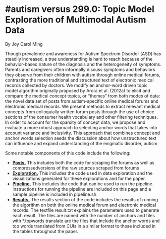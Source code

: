 # \#autism versus 299.0: Topic Model Exploration of Multimodal Autism Data
By Joy Carol Ming 

Though prevalence and awareness for Autism Spectrum Disorder (ASD) has steadily increased,
a true understanding is hard to reach because of the behavior-based nature of the
diagnosis and the heterogeneity of symptoms. Parents and caregivers often informally discuss
symptoms and behaviors they observe from their children with autism through online
medical forums, contrasting the more traditional and structured text of electronic medical
records collected by doctors. We modify an anchor-word driven topic model algorithm originally
proposed by Arora et al. (2012a) to elicit and compare the medical concept topics,
or “themes” from both modes of data: the novel data set of posts from autism-specific online
medical forums and electronic medical records. We present methods to extract relevant
medical concepts from colloquially written forum posts through the use of choice sections
of the consumer health vocabulary and other filtering techniques. In order to account for
the sparsity of concept data, we propose and evaluate a more robust approach to selecting
anchor words that takes into account variance and inclusivity. This approach that combines
concept and anchor words selection seeds the discussion about how unstructured text can
influence and expand understanding of the enigmatic disorder, autism.

Some notable components of this code include the following:
* [**Posts.**](https://github.com/jming/thesis/tree/master/posts) This  includes  both  the  code  for  scraping  the  forums  as  well  as  compressedversions of the raw sources scraped from forums
* [**Exploration.**](https://github.com/jming/thesis/tree/master/results) This includes the code used in data exploration and the visualizations
generated for these explorations and for the paper.
* [**Pipeline.**](https://github.com/jming/thesis/tree/master/pipeline) This includes the code that can be used to run the pipeline. Instructions
for running the pipeline are included on this page and a sample pipeline is included in
pipeline.sh.
* [**Results.**](https://github.com/jming/thesis/tree/master/results) The results section of the code includes the results of running the algorithm
on both the online medical forum and electronic medical records. The textfile
result.txt explains the parameters used to generate each result. The files are named
with the number of anchors and files with *.topwords.translate are the files that
include the anchor words and top words translated from CUIs in a similar format to
those included in the tables throughout the paper.

